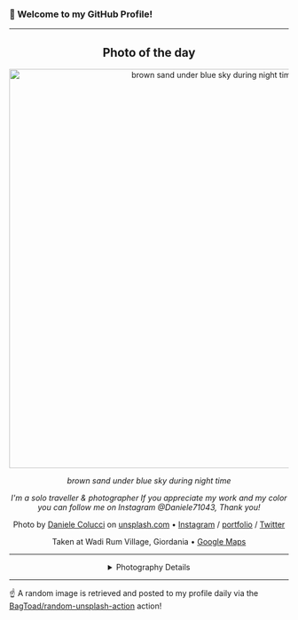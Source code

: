 ### 👋 Welcome to my GitHub Profile!

----
<div align="center">

## Photo of the day
  
  <a href="https://unsplash.com/photos/brown-sand-under-blue-sky-during-night-time-OtXJhYjbKeg"><img width="720" src="https://images.unsplash.com/photo-1612892483236-52d32a0e0ac1?crop=entropy&cs=tinysrgb&fit=max&fm=jpg&ixid=M3w1OTQ0OTd8MHwxfHJhbmRvbXx8fHx8fHx8fDE3MjMyNzAwMzl8&ixlib=rb-4.0.3&q=80&w=1080" alt="brown sand under blue sky during night time"></a>
  
  <em>brown sand under blue sky during night time</em>
  
  <em>I'm a solo traveller & photographer If you appreciate my work and my color you can follow me on Instagram @Daniele71043, Thank you!</em>

  Photo by [Daniele Colucci](https://www.instagram.com/daniele71043/) on [unsplash.com](https://unsplash.com/) • [Instagram](https://instagram.com/Daniele71043) / [portfolio](https://www.instagram.com/daniele71043/) / [Twitter](https://twitter.com/Daniele71043)
  
  Taken at Wadi Rum Village, Giordania • [Google Maps](https://www.google.com/maps/search/?api=1&query=29.574299,35.421037)
  
  ---
  
<details>
<summary>Photography Details</summary>
  
| Parameter     | Value |
| ------------- | ----- |
| Camera Model  | A7II |
| Exposure Time | 1/320 |
| Aperture      | 3.5 |
| Focal Length  | 35.0 |
| ISO           | 400 |
| Location      | Wadi Rum Village, Giordania (Giordania) |
| Coordinates   | Latitude 29.574299, Longitude 35.421037 |

</details>

</div>

----

☝️ A random image is retrieved and posted to my profile daily via the [BagToad/random-unsplash-action](https://github.com/BagToad/random-unsplash-action) action!
